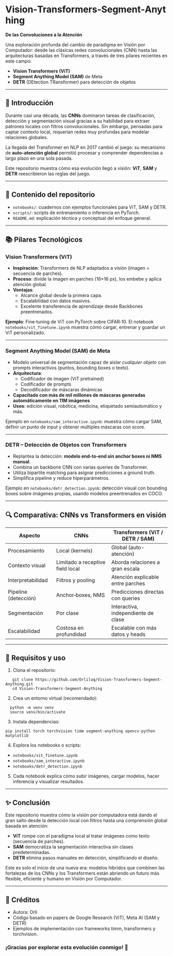 # Vision‑Transformers‑Segment‑Anything  
**De las Convoluciones a la Atención**  

Una exploración profunda del cambio de paradigma en Visión por Computador: desde las clásicas redes convolucionales (CNN) hasta las arquitecturas basadas en Transformers, a través de tres pilares recientes en este campo:

- **Vision Transformers (ViT)**  
- **Segment Anything Model (SAM)** de Meta  
- **DETR** (DEtection TRansformer) para detección de objetos  

---

## 🧠 Introducción

Durante casi una década, las **CNNs** dominaron tareas de clasificación, detección y segmentación visual gracias a su habilidad para extraer patrones locales con filtros convolucionales. Sin embargo, pensadas para captar contexto local, requerían redes muy profundas para modelar relaciones globales.

La llegada del Transformer en NLP en 2017 cambió el juego: su mecanismo de **auto-atención global** permitió procesar y comprender dependencias a largo plazo en una sola pasada.

Este repositorio muestra cómo esa evolución llegó a visión: **ViT**, **SAM** y **DETR** reescribieron las reglas del juego.

---

## 📘 Contenido del repositorio

- `notebooks/`: cuadernos con ejemplos funcionales para ViT, SAM y DETR.
- `scripts/`: scripts de entrenamiento o inferencia en PyTorch.
- `README.md`: explicación técnica y conceptual del enfoque general.

---

## 📚 Pilares Tecnológicos

### Vision Transformers (ViT)

- **Inspiración**: Transformers de NLP adaptados a visión (imagen = secuencia de parches).  
- **Proceso**: divide la imagen en parches (16×16 px), los embebe y aplica atención global.  
- **Ventajas**:
  - Alcance global desde la primera capa.
  - Escalabilidad con datos masivos.
  - Excelente transferencia de aprendizaje desde Backbones preentrenados.

**Ejemplo**: Fine‑tuning de ViT con PyTorch sobre CIFAR‑10. El notebook `notebooks/vit_finetune.ipynb` muestra cómo cargar, entrenar y guardar un ViT personalizado.

---

### Segment Anything Model (SAM) de Meta

- Modelo universal de segmentación capaz de aislar *cualquier objeto* con prompts interactivos (puntos, bounding boxes o texto).
- **Arquitectura**:
  - Codificador de imagen (ViT pretrained)
  - Codificador de prompts
  - Decodificador de máscaras dinámicas
- **Capacitado con más de mil millones de máscaras generadas automáticamente en 11M imágenes**
- **Usos**: edición visual, robótica, medicina, etiquetado semiautomático y más.

Ejemplo en `notebooks/sam_interactive.ipynb`: muestra cómo cargar SAM, definir un punto de input y obtener múltiples máscaras con score.

---

### DETR – Detección de Objetos con Transformers

- Replantea la detección: **modelo end‑to‑end sin anchor boxes ni NMS manual**.
- Combina un backbone CNN con varias queries de Transformer.
- Utiliza bipartite matching para asignar predicciones a ground truth.
- Simplifica pipeline y reduce hiperparámetros.

Ejemplo en `notebooks/detr_detection.ipynb`: detección visual con bounding boxes sobre imágenes propias, usando modelos preentrenados en COCO.

---

## 🔍 Comparativa: CNNs vs Transformers en visión

| Aspecto                  | CNNs                                 | Transformers (ViT / DETR / SAM)       |
|--------------------------|---------------------------------------|---------------------------------------|
| Procesamiento            | Local (kernels)                      | Global (auto-atención)                |
| Contexto visual          | Limitado a receptive field local      | Aborda relaciones a gran escala       |
| Interpretabilidad        | Filtros y pooling                    | Atención explicable entre parches     |
| Pipeline (detección)     | Anchor‑boxes, NMS                    | Predicciones directas con queries     |
| Segmentación             | Por clase                             | Interactiva, independiente de clase   |
| Escalabilidad            | Costosa en profundidad                | Escalable con más datos y heads       |

---

## 🚀 Requisitos y uso

1. Clona el repositorio:
```
   git clone https://github.com/Orliluq/Vision-Transformers-Segment-Anything.git
   cd Vision-Transformers-Segment-Anything
```

2. Crea un entorno virtual (recomendado):
```
  python -m venv venv
  source venv/bin/activate
```

3. Instala dependencias:
```
pip install torch torchvision timm segment-anything opencv-python matplotlib
```

4. Explora los notebooks o scripts:

- `notebooks/vit_finetune.ipynb`
- `notebooks/sam_interactive.ipynb`
- `notebooks/detr_detection.ipynb`

5. Cada notebook explica cómo subir imágenes, cargar modelos, hacer inferencia y visualizar resultados.

---

## ✨ Conclusión
Este repositorio muestra cómo la visión por computadora está dando el gran salto desde la detección local con filtros hasta una comprensión global basada en atención:
- **ViT** rompe con el paradigma local al tratar imágenes como texto (secuencia de parches).
- **SAM** democratiza la segmentación interactiva sin clases predeterminadas.
- **DETR** elimina pasos manuales en detección, simplificando el diseño.

Este es solo el inicio de una nueva era: modelos híbridos que combinen las fortalezas de los CNNs y los Transformers están abriendo un futuro más flexible, eficiente y humano en Visión por Computador.

---

## 📌 Créditos
- Autora: Orli
- Código basado en papers de Google Research (ViT), Meta AI (SAM y DETR)
- Ejemplos de implementación con frameworks timm, transformers y torchvision.

### ¡Gracias por explorar esta evolución conmigo! 🌟

